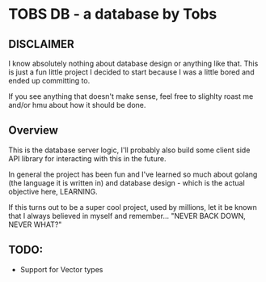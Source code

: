 # TOBS DB - a database by Tobs

## DISCLAIMER

I know absolutely nothing about database design or anything like that.
This is just a fun little project I decided to start because I was a little bored and ended up committing to.

If you see anything that doesn't make sense, feel free to slighlty roast me and/or hmu about how it should be done.

## Overview

This is the database server logic, I'll probably also build some client side API library for interacting with this in the future.

In general the project has been fun and I've learned so much about golang (the language it is written in) and database design - which is the actual objective here, LEARNING.

If this turns out to be a super cool project, used by millions, let it be known that I always believed in myself and remember... "NEVER BACK DOWN, NEVER WHAT?"

## TODO:

- Support for Vector types
